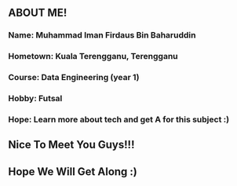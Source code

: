 ## ABOUT ME!
### Name: Muhammad Iman Firdaus Bin Baharuddin
### Hometown: Kuala Terengganu, Terengganu
### Course: Data Engineering (year 1)
### Hobby: Futsal
### Hope: Learn more about tech and get A for this subject :)
## Nice To Meet You Guys!!!
## Hope We Will Get Along :)
